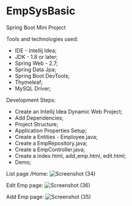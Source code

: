 # EmpSysBasic
Spring Boot Mini Project

Tools and technologies used: 
* IDE - Intellij Idea; 
* JDK - 1.8 or later;
* Spring Web - 2.7; 
* Spring Data Jpa;
* Spring Boot DevTools; 
* Thymeleaf;
* MySQL Driver;

Development Steps: 
* Create an Intellij Idea Dynamic Web Project; 
* Add Dependencies; 
* Project Structure; 
* Application Properties Setup; 
* Create a Entities - Employee.java; 
* Create a EmpRepository.java; 
* Create a EmpController.java; 
* Create a index.html, add_emp.html, edit.html; 
* Demo;

List page /Home:
![Screenshot (34)](https://user-images.githubusercontent.com/86052693/171654570-94d1f5d6-8b11-425b-b051-e372af76979b.png)

Edit Emp page:
![Screenshot (36)](https://user-images.githubusercontent.com/86052693/171654784-0c7f2262-68de-4749-a61b-57731a0df219.png)


Add Emp page:
![Screenshot (35)](https://user-images.githubusercontent.com/86052693/171654810-cb7477de-93c2-4df2-96fe-fbcae42938f6.png)





